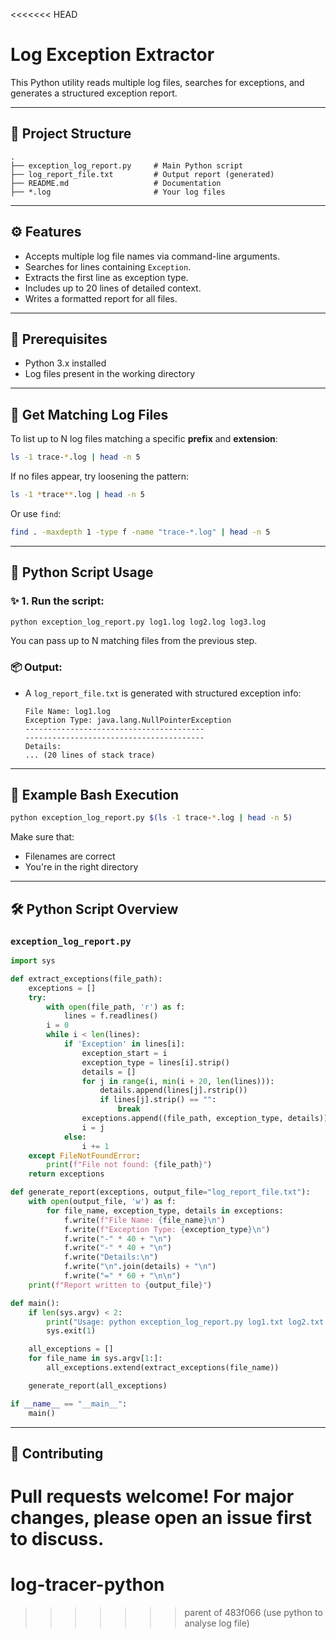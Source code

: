 <<<<<<< HEAD

# Log Exception Extractor

This Python utility reads multiple log files, searches for exceptions, and generates a structured exception report.

---

## 📂 Project Structure

```
.
├── exception_log_report.py     # Main Python script
├── log_report_file.txt         # Output report (generated)
├── README.md                   # Documentation
├── *.log                       # Your log files
```

---

## ⚙️ Features

- Accepts multiple log file names via command-line arguments.
- Searches for lines containing `Exception`.
- Extracts the first line as exception type.
- Includes up to 20 lines of detailed context.
- Writes a formatted report for all files.

---

## 🔧 Prerequisites

- Python 3.x installed
- Log files present in the working directory

---

## 🧾 Get Matching Log Files

To list up to N log files matching a specific **prefix** and **extension**:

```bash
ls -1 trace-*.log | head -n 5
```

If no files appear, try loosening the pattern:

```bash
ls -1 *trace**.log | head -n 5
```

Or use `find`:

```bash
find . -maxdepth 1 -type f -name "trace-*.log" | head -n 5
```

---

## 🐍 Python Script Usage

### ✨ 1. Run the script:

```bash
python exception_log_report.py log1.log log2.log log3.log
```

You can pass up to N matching files from the previous step.

### 📦 Output:

- A `log_report_file.txt` is generated with structured exception info:
  ```
  File Name: log1.log
  Exception Type: java.lang.NullPointerException
  ----------------------------------------
  ----------------------------------------
  Details:
  ... (20 lines of stack trace)
  ```

---

## 🧠 Example Bash Execution

```bash
python exception_log_report.py $(ls -1 trace-*.log | head -n 5)
```

Make sure that:
- Filenames are correct
- You're in the right directory

---

## 🛠 Python Script Overview

### `exception_log_report.py`

```python
import sys

def extract_exceptions(file_path):
    exceptions = []
    try:
        with open(file_path, 'r') as f:
            lines = f.readlines()
        i = 0
        while i < len(lines):
            if 'Exception' in lines[i]:
                exception_start = i
                exception_type = lines[i].strip()
                details = []
                for j in range(i, min(i + 20, len(lines))):
                    details.append(lines[j].rstrip())
                    if lines[j].strip() == "":
                        break
                exceptions.append((file_path, exception_type, details))
                i = j
            else:
                i += 1
    except FileNotFoundError:
        print(f"File not found: {file_path}")
    return exceptions

def generate_report(exceptions, output_file="log_report_file.txt"):
    with open(output_file, 'w') as f:
        for file_name, exception_type, details in exceptions:
            f.write(f"File Name: {file_name}\n")
            f.write(f"Exception Type: {exception_type}\n")
            f.write("-" * 40 + "\n")
            f.write("-" * 40 + "\n")
            f.write("Details:\n")
            f.write("\n".join(details) + "\n")
            f.write("=" * 60 + "\n\n")
    print(f"Report written to {output_file}")

def main():
    if len(sys.argv) < 2:
        print("Usage: python exception_log_report.py log1.txt log2.txt ...")
        sys.exit(1)

    all_exceptions = []
    for file_name in sys.argv[1:]:
        all_exceptions.extend(extract_exceptions(file_name))

    generate_report(all_exceptions)

if __name__ == "__main__":
    main()
```

---

## 🤝 Contributing

Pull requests welcome! For major changes, please open an issue first to discuss.
=======
# log-tracer-python
>>>>>>> parent of 483f066 (use python to analyse log file)
